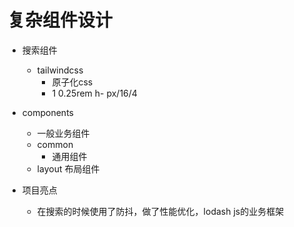 # 复杂组件设计

- 搜索组件
   - tailwindcss 
      - 原子化css
      - 1  0.25rem 
         h-  px/16/4

- components
   - 一般业务组件
   - common
      - 通用组件
   - layout  布局组件 

- 项目亮点
   - 在搜索的时候使用了防抖，做了性能优化，lodash  js的业务框架